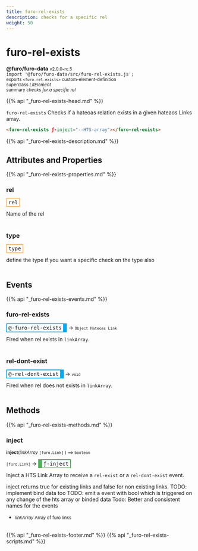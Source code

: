 ```yaml
---
title: furo-rel-exists
description: checks for a specific rel
weight: 50
---
```


# furo-rel-exists
**@furo/furo-data** <small>v2.0.0-rc.5</small>
<br>`import '@furo/furo-data/src/furo-rel-exists.js';`<small>
<br>exports `<furo-rel-exists>` custom-element-definition
<br>superclass *LitElement*</small>
<br><small>summary *checks for a specific rel*</small>

{{% api "_furo-rel-exists-head.md" %}}

`furo-rel-exists`
Checks if a hateoas relation exists in a given hateaos Links array.

```html
<furo-rel-exists ƒ-inject="--HTS-array"></furo-rel-exists>
```

{{% api "_furo-rel-exists-description.md" %}}


## Attributes and Properties
{{% api "_furo-rel-exists-properties.md" %}}




### **rel**

<span  style="border-width:2px; border-style: solid;border-color:  rgb(255, 182, 91);font-family:monospace; padding:2px 4px;">rel</span>
</small>

Name of the rel
<br><br>

### **type**

<span  style="border-width:2px; border-style: solid;border-color:  rgb(255, 182, 91);font-family:monospace; padding:2px 4px;">type</span>
</small>

define the type if you want a specific check on the type also
<br><br>
## Events
{{% api "_furo-rel-exists-events.md" %}}

### **furo-rel-exists**
<span  style="border-width:2px 10px 2px 2px; border-style: solid;border-color:  rgb(2, 168, 244);font-family:monospace; padding:2px 4px;">@-furo-rel-exists</span>
→ <small>`Object Hateoas Link`</small>

 Fired when rel exists in `linkArray`.
<br><br>
### **rel-dont-exist**
<span  style="border-width:2px 10px 2px 2px; border-style: solid;border-color:  rgb(2, 168, 244);font-family:monospace; padding:2px 4px;">@-rel-dont-exist</span>
→ <small>`void`</small>

 Fired when rel does not exists in `linkArray`.
<br><br>

## Methods
{{% api "_furo-rel-exists-methods.md" %}}


### **inject**
<small>**inject**(*linkArray* `[furo.Link]` ) ⟹ `boolean`</small>

<small>`[furo.Link]` </small> →
<span  style="border-width:2px 2px 2px 10px; border-style: solid;border-color:  rgb(76, 175, 80);font-family:monospace; padding:2px 4px;">ƒ-inject</span>

Inject a HTS Link Array to receive a `rel-exist` or a `rel-dont-exist` event.

inject returns true for existing links and false for non existing links.
TODO: implement bind data too
TODO: emit a event with bool which is triggered on any change of the hts array or binded data
Todo: Better and consistent names for the events

- <small>*linkArray* Array of furo links</small>
<br><br>






{{% api "_furo-rel-exists-footer.md" %}}
{{% api "_furo-rel-exists-scripts.md" %}}
